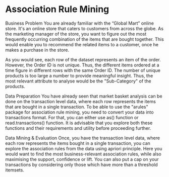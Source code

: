 # Association Rule Mining
Business Problem You are already familiar with the “Global Mart” online store. It's an online store that caters to customers from across the globe. As the marketing manager of the store, you want to figure out the most frequently occurring combination of the items that are bought together. This would enable you to recommend the related items to a customer, once he makes a purchase in the store. 

As you would see, each row of the dataset represents an item of the order. However, the Order ID is not unique. Thus, the different items ordered at a time figure in different rows with the same Order ID. The number of unique products is too large a number to provide meaningful insight. Thus, the most relevant attribute to analyse would be the "Sub-Category" of the products.
 
Data Preparation
You have already seen that market basket analysis can be done on the transaction level data, where each row represents the items that are bought in a single transaction. To be able to use the "arules" package for association rule mining, you need to convert your data into transactions format. For that, you can either use as() function or read.transactions() function. It is advisable that you explore both these functions and their requirements and utility before proceeding further.
 
Data Mining & Evaluation
Once, you have the transaction level data, where each row represents the items bought in a single transaction, you can explore the association rules from the data using apriori principle. Here you would want to find the most business-relevant association rules, while also maximising the support, confidence or lift. You can also put a cap on your transactions by considering only those which have more than a threshold itemsets.
